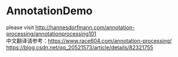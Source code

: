 # AnnotationDemo
please visit   http://hannesdorfmann.com/annotation-processing/annotationprocessing101  
中文翻译请参考：https://www.race604.com/annotation-processing/
https://blog.csdn.net/qq_20521573/article/details/82321755 
